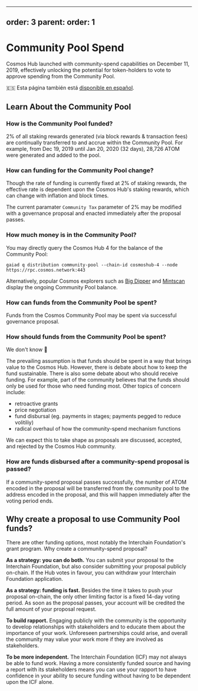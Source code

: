 ***

## order: 3&#xA;parent:&#xA;order: 1

# Community Pool Spend

Cosmos Hub launched with community-spend capabilities on December 11, 2019,
effectively unlocking the potential for token-holders to vote to approve
spending from the Community Pool.

🇪🇸 Esta página también está
[disponible en español](https://github.com/raquetelio/CosmosCommunitySpend/blob/master/README%5BES_es%5D.md).

## Learn About the Community Pool

### How is the Community Pool funded?

2% of all staking rewards generated (via block rewards & transaction fees) are
continually transferred to and accrue within the Community Pool. For example,
from Dec 19, 2019 until Jan 20, 2020 (32 days), 28,726 ATOM were generated and
added to the pool.

### How can funding for the Community Pool change?

Though the rate of funding is currently fixed at 2% of staking rewards, the
effective rate is dependent upon the Cosmos Hub's staking rewards, which can
change with inflation and block times.

The current paramater `Community Tax` parameter of 2% may be modified with a
governance proposal and enacted immediately after the proposal passes.

### How much money is in the Community Pool?

You may directly query the Cosmos Hub 4 for the balance of the Community Pool:

`gaiad q distribution community-pool --chain-id cosmoshub-4 --node https://rpc.cosmos.network:443`

Alternatively, popular Cosmos explorers such as
[Big Dipper](https://cosmos.bigdipper.live) and
[Mintscan](https://www.mintscan.io/cosmos) display the ongoing Community Pool
balance.

### How can funds from the Community Pool be spent?

Funds from the Cosmos Community Pool may be spent via successful governance
proposal.

### How should funds from the Community Pool be spent?

We don't know 🤷

The prevailing assumption is that funds should be spent in a way that brings
value to the Cosmos Hub. However, there is debate about how to keep the fund
sustainable. There is also some debate about who should receive funding. For
example, part of the community believes that the funds should only be used for
those who need funding most. Other topics of concern include:

- retroactive grants
- price negotiation
- fund disbursal (eg. payments in stages; payments pegged to reduce volitiliy)
- radical overhaul of how the community-spend mechanism functions

We can expect this to take shape as proposals are discussed, accepted, and
rejected by the Cosmos Hub community.

### How are funds disbursed after a community-spend proposal is passed?

If a community-spend proposal passes successfully, the number of ATOM encoded in
the proposal will be transferred from the community pool to the address encoded
in the proposal, and this will happen immediately after the voting period ends.

## Why create a proposal to use Community Pool funds?

There are other funding options, most notably the Interchain Foundation's grant
program. Why create a community-spend proposal?

**As a strategy: you can do both.** You can submit your proposal to the
Interchain Foundation, but also consider submitting your proposal publicly
on-chain. If the Hub votes in favour, you can withdraw your Interchain
Foundation application.

**As a strategy: funding is fast.** Besides the time it takes to push your
proposal on-chain, the only other limiting factor is a fixed 14-day voting
period. As soon as the proposal passes, your account will be credited the full
amount of your proposal request.

**To build rapport.** Engaging publicly with the community is the opportunity to
develop relationships with stakeholders and to educate them about the importance
of your work. Unforeseen partnerships could arise, and overall the community may
value your work more if they are involved as stakeholders.

**To be more independent.** The Interchain Foundation (ICF) may not always be
able to fund work. Having a more consistently funded source and having a report
with its stakeholders means you can use your rapport to have confidence in your
ability to secure funding without having to be dependent upon the ICF alone.
